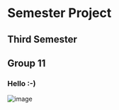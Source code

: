 # Semester Project
## Third Semester
## Group 11
### Hello :-)
![image](https://user-images.githubusercontent.com/90906202/204232940-ce5af8af-f00d-42a1-8945-2bb38f7c0d20.png)

